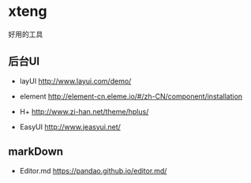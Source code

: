 # xteng
好用的工具

## 后台UI
- layUI
http://www.layui.com/demo/

-  element
http://element-cn.eleme.io/#/zh-CN/component/installation

-  H+ 
http://www.zi-han.net/theme/hplus/

- EasyUI
http://www.jeasyui.net/

## markDown
-  Editor.md 
https://pandao.github.io/editor.md/
